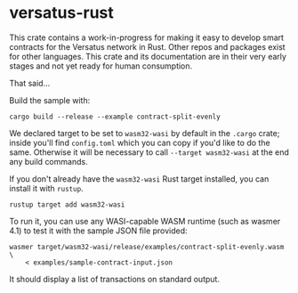 # versatus-rust

This crate contains a work-in-progress for making it easy to develop smart contracts for the Versatus network in Rust. Other repos and packages exist for other languages. This crate and its documentation are in their very early stages and not yet ready for human consumption.

That said...

Build the sample with:

```
cargo build --release --example contract-split-evenly
```

We declared target to be set to `wasm32-wasi` by default in the `.cargo` crate; inside you'll find `config.toml` which you can copy if you'd like to do the same.
Otherwise it will be necessary to call `--target wasm32-wasi` at the end any build commands.

If you don't already have the `wasm32-wasi` Rust target installed, you can install it with `rustup`.

```
rustup target add wasm32-wasi
```

To run it, you can use any WASI-capable WASM runtime (such as wasmer 4.1) to test it with the sample JSON file provided:

```
wasmer target/wasm32-wasi/release/examples/contract-split-evenly.wasm \
    < examples/sample-contract-input.json
```

It should display a list of transactions on standard output.

